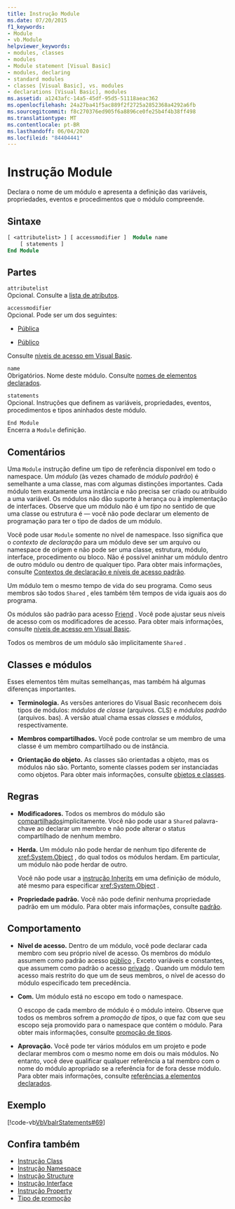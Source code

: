 ```yaml
---
title: Instrução Module
ms.date: 07/20/2015
f1_keywords:
- Module
- vb.Module
helpviewer_keywords:
- modules, classes
- modules
- Module statement [Visual Basic]
- modules, declaring
- standard modules
- classes [Visual Basic], vs. modules
- declarations [Visual Basic], modules
ms.assetid: a1243afc-14a5-45df-95d5-51118aeac362
ms.openlocfilehash: 24a27ba41f5ac889f2f2725a2852368a4292a6fb
ms.sourcegitcommit: f8c270376ed905f6a8896ce0fe25b4f4b38ff498
ms.translationtype: MT
ms.contentlocale: pt-BR
ms.lasthandoff: 06/04/2020
ms.locfileid: "84404441"
---
```

# <a name="module-statement"></a>Instrução Module

Declara o nome de um módulo e apresenta a definição das variáveis, propriedades, eventos e procedimentos que o módulo compreende.

## <a name="syntax"></a>Sintaxe

```vb
[ <attributelist> ] [ accessmodifier ]  Module name
    [ statements ]
End Module
```

## <a name="parts"></a>Partes

`attributelist`  
Opcional. Consulte a [lista de atributos](attribute-list.md).

`accessmodifier`  
Opcional. Pode ser um dos seguintes:

- [Pública](../modifiers/public.md)

- [Público](../modifiers/friend.md)

Consulte [níveis de acesso em Visual Basic](../../programming-guide/language-features/declared-elements/access-levels.md).

`name`  
Obrigatórios. Nome deste módulo. Consulte [nomes de elementos declarados](../../programming-guide/language-features/declared-elements/declared-element-names.md).

`statements`  
Opcional. Instruções que definem as variáveis, propriedades, eventos, procedimentos e tipos aninhados deste módulo.

`End Module`  
Encerra a `Module` definição.

## <a name="remarks"></a>Comentários

Uma `Module` instrução define um tipo de referência disponível em todo o namespace. Um *módulo* (às vezes chamado de *módulo padrão*) é semelhante a uma classe, mas com algumas distinções importantes. Cada módulo tem exatamente uma instância e não precisa ser criado ou atribuído a uma variável. Os módulos não dão suporte à herança ou à implementação de interfaces. Observe que um módulo não é um *tipo* no sentido de que uma classe ou estrutura é — você não pode declarar um elemento de programação para ter o tipo de dados de um módulo.

Você pode usar `Module` somente no nível de namespace. Isso significa que o *contexto de declaração* para um módulo deve ser um arquivo ou namespace de origem e não pode ser uma classe, estrutura, módulo, interface, procedimento ou bloco. Não é possível aninhar um módulo dentro de outro módulo ou dentro de qualquer tipo. Para obter mais informações, consulte [Contextos de declaração e níveis de acesso padrão](declaration-contexts-and-default-access-levels.md).

Um módulo tem o mesmo tempo de vida do seu programa. Como seus membros são todos `Shared` , eles também têm tempos de vida iguais aos do programa.

Os módulos são padrão para acesso [Friend](../modifiers/friend.md) . Você pode ajustar seus níveis de acesso com os modificadores de acesso. Para obter mais informações, consulte [níveis de acesso em Visual Basic](../../programming-guide/language-features/declared-elements/access-levels.md).

Todos os membros de um módulo são implicitamente `Shared` .

## <a name="classes-and-modules"></a>Classes e módulos

Esses elementos têm muitas semelhanças, mas também há algumas diferenças importantes.

- **Terminologia.** As versões anteriores do Visual Basic reconhecem dois tipos de módulos: *módulos de classe* (arquivos. CLS) e *módulos padrão* (arquivos. bas). A versão atual chama essas *classes* e *módulos*, respectivamente.

- **Membros compartilhados.** Você pode controlar se um membro de uma classe é um membro compartilhado ou de instância.

- **Orientação do objeto.** As classes são orientadas a objeto, mas os módulos não são. Portanto, somente classes podem ser instanciadas como objetos. Para obter mais informações, consulte [objetos e classes](../../programming-guide/language-features/objects-and-classes/index.md).

## <a name="rules"></a>Regras

- **Modificadores.** Todos os membros do módulo são [compartilhados](../modifiers/shared.md)implicitamente. Você não pode usar a `Shared` palavra-chave ao declarar um membro e não pode alterar o status compartilhado de nenhum membro.

- **Herda.** Um módulo não pode herdar de nenhum tipo diferente de <xref:System.Object> , do qual todos os módulos herdam. Em particular, um módulo não pode herdar de outro.

  Você não pode usar a [instrução Inherits](inherits-statement.md) em uma definição de módulo, até mesmo para especificar <xref:System.Object> .

- **Propriedade padrão.** Você não pode definir nenhuma propriedade padrão em um módulo. Para obter mais informações, consulte [padrão](../modifiers/default.md).

## <a name="behavior"></a>Comportamento

- **Nível de acesso.** Dentro de um módulo, você pode declarar cada membro com seu próprio nível de acesso. Os membros do módulo assumem como padrão acesso [público](../modifiers/public.md) , Exceto variáveis e constantes, que assumem como padrão o acesso [privado](../modifiers/private.md) . Quando um módulo tem acesso mais restrito do que um de seus membros, o nível de acesso do módulo especificado tem precedência.

- **Com.** Um módulo está no escopo em todo o namespace.

  O escopo de cada membro de módulo é o módulo inteiro. Observe que todos os membros sofrem a *promoção de tipos*, o que faz com que seu escopo seja promovido para o namespace que contém o módulo. Para obter mais informações, consulte [promoção de tipos](../../programming-guide/language-features/declared-elements/type-promotion.md).

- **Aprovação.** Você pode ter vários módulos em um projeto e pode declarar membros com o mesmo nome em dois ou mais módulos. No entanto, você deve qualificar qualquer referência a tal membro com o nome do módulo apropriado se a referência for de fora desse módulo. Para obter mais informações, consulte [referências a elementos declarados](../../programming-guide/language-features/declared-elements/references-to-declared-elements.md).

## <a name="example"></a>Exemplo

[!code-vb[VbVbalrStatements#69](~/samples/snippets/visualbasic/VS_Snippets_VBCSharp/VbVbalrStatements/VB/Class1.vb#69)]

## <a name="see-also"></a>Confira também

- [Instrução Class](class-statement.md)
- [Instrução Namespace](namespace-statement.md)
- [Instrução Structure](structure-statement.md)
- [Instrução Interface](interface-statement.md)
- [Instrução Property](property-statement.md)
- [Tipo de promoção](../../programming-guide/language-features/declared-elements/type-promotion.md)
